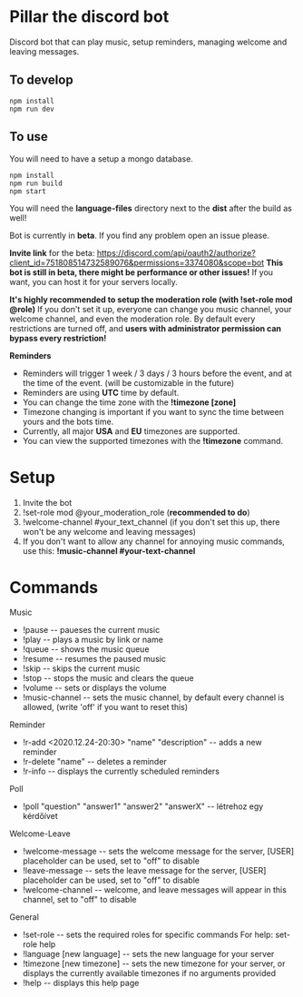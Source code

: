 # Pillar the discord bot

Discord bot that can play music, setup reminders, managing welcome and leaving messages.

## To develop

```
npm install
npm run dev
```

## To use

You will need to have a setup a mongo database.

```
npm install
npm run build
npm start
```

You will need the **language-files** directory next to the **dist** after the build as well!

Bot is currently in **beta**. If you find any problem open an issue please.

**Invite link** for the beta: https://discord.com/api/oauth2/authorize?client_id=751808514732589076&permissions=3374080&scope=bot
**This bot is still in beta, there might be performance or other issues!**
If you want, you can host it for your servers locally.

**It's highly recommended to setup the moderation role (with !set-role mod @role)** If you don't set it up, everyone can change you music channel, your welcome channel, and even the moderation role. By default every restrictions are turned off, and **users with administrator permission can bypass every restriction!**

**Reminders**

- Reminders will trigger 1 week / 3 days / 3 hours before the event, and at the time of the event. (will be customizable in the future)
- Reminders are using **UTC** time by default.
- You can change the time zone with the **!timezone \[zone]**
- Timezone changing is important if you want to sync the time between yours and the bots time.
- Currently, all major **USA** and **EU** timezones are supported.
- You can view the supported timezones with the **!timezone** command.

# Setup

1. Invite the bot
2. !set-role mod @your_moderation_role (**recommended to do**)
3. !welcome-channel #your_text_channel (if you don't set this up, there won't be any welcome and leaving messages)
4. If you don't want to allow any channel for annoying music commands, use this: **!music-channel #your-text-channel**

# Commands

Music

- !pause -- paueses the current music
- !play <youtube link or name> -- plays a music by link or name
- !queue -- shows the music queue
- !resume -- resumes the paused music
- !skip -- skips the current music
- !stop -- stops the music and clears the queue
- !volume <number> -- sets or displays the volume
- !music-channel <text channel> -- sets the music channel, by default every channel is allowed, (write 'off' if you want to reset this)

Reminder

- !r-add <mention> <2020.12.24-20:30> "name" "description" -- adds a new reminder
- !r-delete "name" -- deletes a reminder
- !r-info -- displays the currently scheduled reminders

Poll

- !poll "question" "answer1" "answer2" "answerX" -- létrehoz egy kérdőívet

Welcome-Leave

- !welcome-message <message> -- sets the welcome message for the server, [USER] placeholder can be used, set to "off" to disable
- !leave-message <message> -- sets the leave message for the server, [USER] placeholder can be used, set to "off" to disable
- !welcome-channel <text channel> -- welcome, and leave messages will appear in this channel, set to "off" to disable

General

- !set-role <role type> <role> -- sets the required roles for specific commands
  For help: set-role help
- !language [new language] -- sets the new language for your server
- !timezone [new timezone] -- sets the new timezone for your server, or displays the currently available timezones if no arguments provided
- !help -- displays this help page
